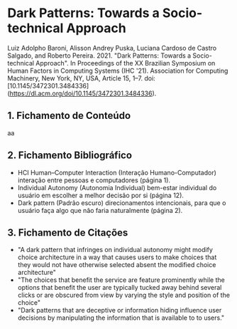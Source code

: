 # Dark Patterns: Towards a Socio-technical Approach

Luiz Adolpho Baroni, Alisson Andrey Puska, Luciana Cardoso de Castro Salgado, and Roberto Pereira. 2021. "Dark Patterns: Towards a Socio-technical Approach". In Proceedings of the XX Brazilian Symposium on Human Factors in Computing Systems (IHC '21). Association for Computing Machinery, New York, NY, USA, Article 15, 1–7. doi: [10.1145/3472301.3484336] (https://dl.acm.org/doi/10.1145/3472301.3484336).

## 1. Fichamento de Conteúdo


aa

## 2. Fichamento Bibliográfico 


* HCI Human–Computer Interaction (Interação Humano-Computador)  interação entre pessoas e computadores (página 1).
* Individual Autonomy (Autonomia Individual) bem-estar individual do usuário em escolher a melhor decisão por si (página 12).
* Dark pattern (Padrão escuro) direcionamentos intencionais, para que o usuário faça algo que não faria naturalmente (página 2).

## 3. Fichamento de Citações 


* "A dark pattern that infringes on individual autonomy might modify choice architecture in a way that causes users to make choices that they would not have otherwise selected absent the modified choice architecture"
* "The choices that benefit the service are feature prominently while the options that benefit the user are typically tucked away behind several clicks or are obscured from view by varying the style and position of the choice"
* "Dark patterns that are deceptive or information hiding influence user decisions by manipulating the information that is available to to users."